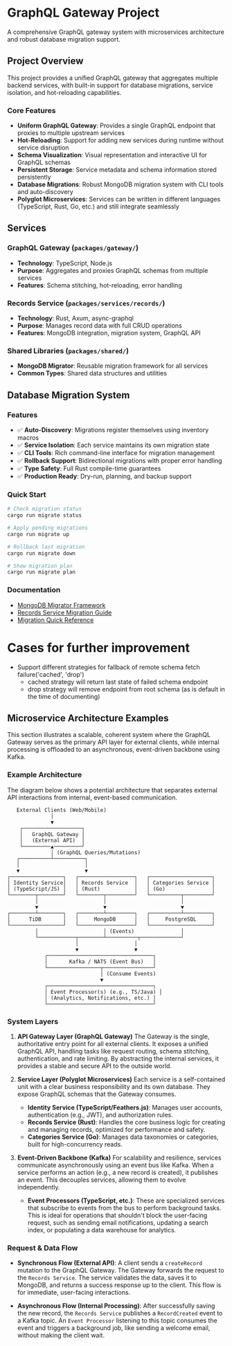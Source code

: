 # GraphQL Gateway Project

A comprehensive GraphQL gateway system with microservices architecture and robust database migration support.

## Project Overview

This project provides a unified GraphQL gateway that aggregates multiple backend services, with built-in support for database migrations, service isolation, and hot-reloading capabilities.

### Core Features

- **Uniform GraphQL Gateway**: Provides a single GraphQL endpoint that proxies to multiple upstream services
- **Hot-Reloading**: Support for adding new services during runtime without service disruption
- **Schema Visualization**: Visual representation and interactive UI for GraphQL schemas
- **Persistent Storage**: Service metadata and schema information stored persistently
- **Database Migrations**: Robust MongoDB migration system with CLI tools and auto-discovery
- **Polyglot Microservices**: Services can be written in different languages (TypeScript, Rust, Go, etc.) and still integrate seamlessly

## Services

### GraphQL Gateway (`packages/gateway/`)
- **Technology**: TypeScript, Node.js
- **Purpose**: Aggregates and proxies GraphQL schemas from multiple services
- **Features**: Schema stitching, hot-reloading, error handling

### Records Service (`packages/services/records/`)
- **Technology**: Rust, Axum, async-graphql
- **Purpose**: Manages record data with full CRUD operations
- **Features**: MongoDB integration, migration system, GraphQL API

### Shared Libraries (`packages/shared/`)
- **MongoDB Migrator**: Reusable migration framework for all services
- **Common Types**: Shared data structures and utilities

## Database Migration System

### Features
- ✅ **Auto-Discovery**: Migrations register themselves using inventory macros
- ✅ **Service Isolation**: Each service maintains its own migration state
- ✅ **CLI Tools**: Rich command-line interface for migration management
- ✅ **Rollback Support**: Bidirectional migrations with proper error handling
- ✅ **Type Safety**: Full Rust compile-time guarantees
- ✅ **Production Ready**: Dry-run, planning, and backup support

### Quick Start
```bash
# Check migration status
cargo run migrate status

# Apply pending migrations
cargo run migrate up

# Rollback last migration
cargo run migrate down

# Show migration plan
cargo run migrate plan
```

### Documentation
- [MongoDB Migrator Framework](packages/shared/mongodb-migrator/README.md)
- [Records Service Migration Guide](packages/services/records/MIGRATION_GUIDE.md)
- [Migration Quick Reference](packages/services/records/MIGRATION_QUICK_REFERENCE.md)

# Cases for further improvement

- Support different strategies for fallback of remote schema fetch failure('cached', 'drop')
  - cached strategy will return last state of failed schema endpoint
  - drop strategy will remove endpoint from root schema (as is default in the time of documenting)

## Microservice Architecture Examples

This section illustrates a scalable, coherent system where the GraphQL Gateway serves as the primary API layer for external clients, while internal processing is offloaded to an asynchronous, event-driven backbone using Kafka.

### Example Architecture

The diagram below shows a potential architecture that separates external API interactions from internal, event-based communication.

```
   External Clients (Web/Mobile)
              │
              ▼
    ┌───────────────────┐
    │   GraphQL Gateway │
    │   (External API)  │
    └─────────▲─────────┘
              │ (GraphQL Queries/Mutations)
   ┌──────────┴──────────┐
   │                     │
   ▼                     ▼
┌─────────────────┐   ┌──────────────────┐   ┌────────────────────┐
│ Identity Service│   │ Records Service  │   │ Categories Service │
│ (TypeScript/JS) │   │ (Rust)           │   │ (Go)               │
└────────┬────────┘   └────────┬─────────┘   └──────────┬─────────┘
         │                     │                        │
         ▼                     ▼                        ▼
┌────────┴────────┐   ┌────────┴─────────┐   ┌──────────┴─────────┐
│      TiDB       │   │     MongoDB      │   │     PostgreSQL     │
└─────────────────┘   └──────────────────┘   └────────────────────┘
         │                     │ (Events)               │
         └────────────┬────────┴──────────┬─────────────┘
                      │                  │
                      ▼                  ▼
            ┌──────────────────────────────────┐
            │       Kafka / NATS (Event Bus)   │
            └─────────────────┬────────────────┘
                              │ (Consume Events)
                              ▼
            ┌──────────────────────────────────┐
            │ Event Processor(s) (e.g., TS/Java) │
            │ (Analytics, Notifications, etc.) │
            └──────────────────────────────────┘
```

### System Layers

1.  **API Gateway Layer (GraphQL Gateway)**
    The Gateway is the single, authoritative entry point for all external clients. It exposes a unified GraphQL API, handling tasks like request routing, schema stitching, authentication, and rate limiting. By abstracting the internal services, it provides a stable and secure API to the outside world.

2.  **Service Layer (Polyglot Microservices)**
    Each service is a self-contained unit with a clear business responsibility and its own database. They expose GraphQL schemas that the Gateway consumes.
    -   **Identity Service (TypeScript/Feathers.js)**: Manages user accounts, authentication (e.g., JWT), and authorization rules.
    -   **Records Service (Rust)**: Handles the core business logic for creating and managing records, optimized for performance and safety.
    -   **Categories Service (Go)**: Manages data taxonomies or categories, built for high-concurrency reads.

3.  **Event-Driven Backbone (Kafka)**
    For scalability and resilience, services communicate asynchronously using an event bus like Kafka. When a service performs an action (e.g., a new record is created), it publishes an event. This decouples services, allowing them to evolve independently.
    -   **Event Processors (TypeScript, etc.)**: These are specialized services that subscribe to events from the bus to perform background tasks. This is ideal for operations that shouldn't block the user-facing request, such as sending email notifications, updating a search index, or populating a data warehouse for analytics.

### Request & Data Flow

-   **Synchronous Flow (External API)**: A client sends a `createRecord` mutation to the GraphQL Gateway. The Gateway forwards the request to the `Records Service`. The service validates the data, saves it to MongoDB, and returns a success response up to the client. This flow is for immediate, user-facing interactions.

-   **Asynchronous Flow (Internal Processing)**: After successfully saving the new record, the `Records Service` publishes a `RecordCreated` event to a Kafka topic. An `Event Processor` listening to this topic consumes the event and triggers a background job, like sending a welcome email, without making the client wait.
